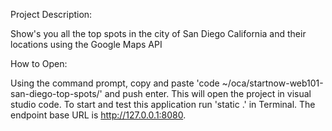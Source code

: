 Project Description:

Show's you all the top spots in the city of San Diego California and their locations using the Google Maps API

How to Open:

Using the command prompt, copy and paste 'code ~/oca/startnow-web101-san-diego-top-spots/' and push enter. This will open the project in visual studio code. To start and test this application run 'static .' in Terminal. The endpoint base URL is http://127.0.0.1:8080.